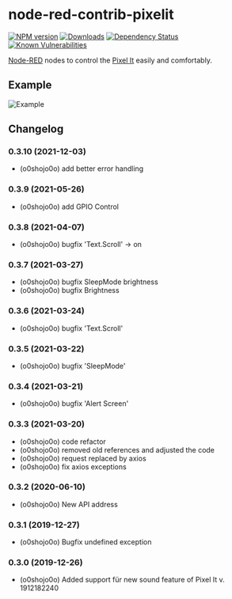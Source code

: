 # node-red-contrib-pixelit

[![NPM version](http://img.shields.io/npm/v/node-red-contrib-pixelit.svg)](https://www.npmjs.com/package/node-red-contrib-pixelit)
[![Downloads](https://img.shields.io/npm/dm/node-red-contrib-pixelit.svg)](https://www.npmjs.com/package/node-red-contrib-pixelit)
[![Dependency Status](https://img.shields.io/david/o0shojo0o/node-red-contrib-pixelit.svg)](https://david-dm.org/o0shojo0o/node-red-contrib-pixelit)
[![Known Vulnerabilities](https://snyk.io/test/github/o0shojo0o/node-red-contrib-pixelit/badge.svg)](https://snyk.io/test/github/o0shojo0o/node-red-contrib-pixelit)

[Node-RED](https://nodered.org/) nodes to control the [Pixel It](https://www.bastelbunker.de/pixel-it/) easily and comfortably.

## Example

![Example](https://www.bastelbunker.de/Pixelit_nodered.png)

## Changelog

### 0.3.10 (2021-12-03)

-   (o0shojo0o) add better error handling

### 0.3.9 (2021-05-26)

-   (o0shojo0o) add GPIO Control

### 0.3.8 (2021-04-07)

-   (o0shojo0o) bugfix 'Text.Scroll' -> on

### 0.3.7 (2021-03-27)

-   (o0shojo0o) bugfix SleepMode brightness
-   (o0shojo0o) bugfix Brightness

### 0.3.6 (2021-03-24)

-   (o0shojo0o) bugfix 'Text.Scroll'

### 0.3.5 (2021-03-22)

-   (o0shojo0o) bugfix 'SleepMode'

### 0.3.4 (2021-03-21)

-   (o0shojo0o) bugfix 'Alert Screen'

### 0.3.3 (2021-03-20)

-   (o0shojo0o) code refactor
-   (o0shojo0o) removed old references and adjusted the code
-   (o0shojo0o) request replaced by axios
-   (o0shojo0o) fix axios exceptions

### 0.3.2 (2020-06-10)

-   (o0shojo0o) New API address

### 0.3.1 (2019-12-27)

-   (o0shojo0o) Bugfix undefined exception

### 0.3.0 (2019-12-26)

-   (o0shojo0o) Added support für new sound feature of Pixel It v. 1912182240
